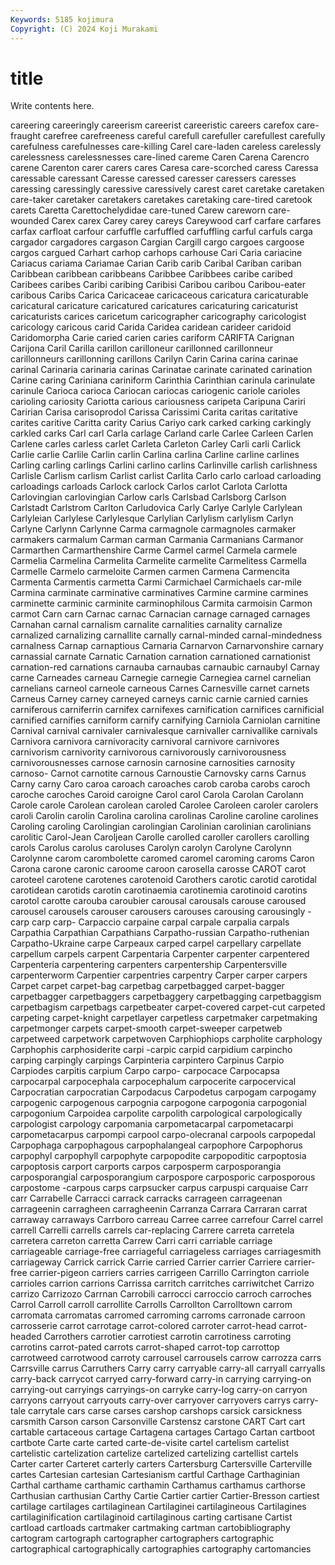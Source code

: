 ```yaml
---
Keywords: 5185 kojimura
Copyright: (C) 2024 Koji Murakami
---
```


# title

Write contents here.



careering
careeringly careerism careerist careeristic careers carefox care-fraught carefree carefreeness careful
carefull carefuller carefullest carefully carefulness carefulnesses care-killing Carel care-laden careless
carelessly carelessness carelessnesses care-lined careme Caren Carena Carencro carene Carenton
carer carers cares Caresa care-scorched caress Caressa caressable caressant Caresse
caressed caresser caressers caresses caressing caressingly caressive caressively carest caret
caretake caretaken care-taker caretaker caretakers caretakes caretaking care-tired caretook carets
Caretta Carettochelydidae care-tuned Carew careworn care-wounded Carex carex Carey carey
careys Careywood carf carfare carfares carfax carfloat carfour carfuffle carfuffled
carfuffling carful carfuls carga cargador cargadores cargason Cargian Cargill cargo
cargoes cargoose cargos cargued Carhart carhop carhops carhouse Cari Caria
cariacine Cariacus cariama Cariamae Carian Carib carib Caribal Cariban cariban
Caribbean caribbean caribbeans Caribbee Caribbees caribe caribed Caribees caribes Caribi
caribing Caribisi Caribou caribou Caribou-eater caribous Caribs Carica Caricaceae caricaceous
caricatura caricaturable caricatural caricature caricatured caricatures caricaturing caricaturist caricaturists carices
caricetum caricographer caricography caricologist caricology caricous carid Carida Caridea caridean
carideer caridoid Caridomorpha Carie caried carien caries cariform CARIFTA Carignan
Carijona Caril Carilla carillon carilloneur carillonned carillonneur carillonneurs carillonning carillons
Carilyn Carin Carina carina carinae carinal Carinaria carinaria carinas Carinatae
carinate carinated carination Carine caring Cariniana cariniform Carinthia Carinthian carinula
carinulate carinule Carioca carioca Cariocan cariocas cariogenic cariole carioles carioling
cariosity Cariotta carious cariousness caripeta Caripuna Cariri Caririan Carisa carisoprodol
Carissa Carissimi Carita caritas caritative carites caritive Caritta carity Carius
Cariyo cark carked carking carkingly carkled carks Carl carl Carla
carlage Carland carle Carlee Carleen Carlen Carlene carles carless carlet
Carleta Carleton Carley Carli carli Carlick Carlie carlie Carlile Carlin
carlin Carlina carlina Carline carline carlines Carling carling carlings Carlini
carlino carlins Carlinville carlish carlishness Carlisle Carlism carlism Carlist carlist
Carlita Carlo carlo carload carloading carloadings carloads Carlock carlock Carlos
carlot Carlota Carlotta Carlovingian carlovingian Carlow carls Carlsbad Carlsborg Carlson
Carlstadt Carlstrom Carlton Carludovica Carly Carlye Carlyle Carlylean Carlyleian Carlylese
Carlylesque Carlylian Carlylism carlylism Carlyn Carlyne Carlynn Carlynne Carma carmagnole
carmagnoles carmaker carmakers carmalum Carman carman Carmania Carmanians Carmanor Carmarthen
Carmarthenshire Carme Carmel carmel Carmela carmele Carmelia Carmelina Carmelita Carmelite
carmelite Carmelitess Carmella Carmelle Carmelo carmeloite Carmen carmen Carmena Carmencita
Carmenta Carmentis carmetta Carmi Carmichael Carmichaels car-mile Carmina carminate carminative
carminatives Carmine carmine carmines carminette carminic carminite carminophilous Carmita carmoisin
Carmon carmot Carn carn Carnac carnac Carnacian carnage carnaged carnages
Carnahan carnal carnalism carnalite carnalities carnality carnalize carnalized carnalizing carnallite
carnally carnal-minded carnal-mindedness carnalness Carnap carnaptious Carnaria Carnarvon Carnarvonshire carnary
carnassial carnate Carnatic Carnation carnation carnationed carnationist carnation-red carnations carnauba
carnaubas carnaubic carnaubyl Carnay carne Carneades carneau Carnegie carnegie Carnegiea
carnel carnelian carnelians carneol carneole carneous Carnes Carnesville carnet carnets
Carneus Carney carney carneyed carneys carnic carnie carnied carnies carniferous
carniferrin carnifex carnifexes carnification carnifices carnificial carnified carnifies carniform carnify
carnifying Carniola Carniolan carnitine Carnival carnival carnivaler carnivalesque carnivaller carnivallike
carnivals Carnivora carnivora carnivoracity carnivoral carnivore carnivores carnivorism carnivority carnivorous
carnivorously carnivorousness carnivorousnesses carnose carnosin carnosine carnosities carnosity carnoso- Carnot
carnotite carnous Carnoustie Carnovsky carns Carnus Carny carny Caro caroa
caroach caroaches carob caroba carobs caroch caroche caroches Caroid caroigne
Carol carol Carola Carolan Carolann Carole carole Carolean carolean caroled
Carolee Caroleen caroler carolers caroli Carolin carolin Carolina carolina carolinas
Caroline caroline carolines Caroling caroling Carolingian carolingian Carolinian carolinian carolinians
carolitic Carol-Jean Caroljean Carolle carolled caroller carollers carolling carols Carolus
carolus caroluses Carolyn carolyn Carolyne Carolynn Carolynne carom carombolette caromed
caromel caroming caroms Caron Carona carone caronic caroome caroon carosella
carosse CAROT carot caroteel carotene carotenes carotenoid Carothers carotic carotid
carotidal carotidean carotids carotin carotinaemia carotinemia carotinoid carotins carotol carotte
carouba caroubier carousal carousals carouse caroused carousel carousels carouser carousers
carouses carousing carousingly -carp carp carp- Carpaccio carpaine carpal carpale
carpalia carpals Carpathia Carpathian Carpathians Carpatho-russian Carpatho-ruthenian Carpatho-Ukraine carpe Carpeaux
carped carpel carpellary carpellate carpellum carpels carpent Carpentaria Carpenter carpenter
carpentered Carpenteria carpentering carpenters carpentership Carpentersville carpenterworm Carpentier carpentries carpentry
Carper carper carpers Carpet carpet carpet-bag carpetbag carpetbagged carpet-bagger carpetbagger
carpetbaggers carpetbaggery carpetbagging carpetbaggism carpetbagism carpetbags carpetbeater carpet-covered carpet-cut carpeted
carpeting carpet-knight carpetlayer carpetless carpetmaker carpetmaking carpetmonger carpets carpet-smooth carpet-sweeper
carpetweb carpetweed carpetwork carpetwoven Carphiophiops carpholite carphology Carphophis carphosiderite carpi
-carpic carpid carpidium carpincho carping carpingly carpings Carpinteria carpintero Carpinus
Carpio Carpiodes carpitis carpium Carpo carpo- carpocace Carpocapsa carpocarpal carpocephala
carpocephalum carpocerite carpocervical Carpocratian carpocratian Carpodacus Carpodetus carpogam carpogamy carpogenic
carpogenous carpognia carpogone carpogonia carpogonial carpogonium Carpoidea carpolite carpolith carpological
carpologically carpologist carpology carpomania carpometacarpal carpometacarpi carpometacarpus carpompi carpool carpo-olecranal
carpools carpopedal Carpophaga carpophagous carpophalangeal carpophore Carpophorus carpophyl carpophyll carpophyte
carpopodite carpopoditic carpoptosia carpoptosis carport carports carpos carposperm carposporangia carposporangial
carposporangium carpospore carposporic carposporous carpostome -carpous carps carpsucker carpus carpuspi
carquaise Carr carr Carrabelle Carracci carrack carracks carrageen carrageenan carrageenin
carragheen carragheenin Carranza Carrara Carraran carrat carraway carraways Carrboro carreau
Carree carree carrefour Carrel carrel carrell Carrelli carrells carrels car-replacing
Carrere carreta carretela carretera carreton carretta Carrew Carri carri carriable
carriage carriageable carriage-free carriageful carriageless carriages carriagesmith carriageway Carrick carrick
Carrie carried Carrier carrier Carriere carrier-free carrier-pigeon carriers carries carrigeen
Carrillo Carrington carriole carrioles carrion carrions Carrissa carritch carritches carriwitchet
Carrizo carrizo Carrizozo Carrnan Carrobili carrocci carroccio carroch carroches Carrol
Carroll carroll carrollite Carrolls Carrollton Carrolltown carrom carromata carromatas carromed
carroming carroms carronade carroon carrosserie carrot carrotage carrot-colored carroter carrot-head
carrot-headed Carrothers carrotier carrotiest carrotin carrotiness carroting carrotins carrot-pated carrots
carrot-shaped carrot-top carrottop carrotweed carrotwood carroty carrousel carrousels carrow carrozza
carrs Carrsville carrus Carruthers Carry carry carryable carry-all carryall carryalls
carry-back carrycot carryed carry-forward carry-in carrying carrying-on carrying-out carryings carryings-on
carryke carry-log carry-on carryon carryons carryout carryouts carry-over carryover carryovers
carrys carry-tale carrytale cars carse carses carshop carshops carsick carsickness
carsmith Carson carson Carsonville Carstensz carstone CART Cart cart cartable
cartaceous cartage Cartagena cartages Cartago Cartan cartboot cartbote Carte carte
carted carte-de-visite cartel cartelism cartelist cartelistic cartelization cartelize cartelized cartelizing
cartellist cartels Carter carter Carteret carterly carters Cartersburg Cartersville Carterville
cartes Cartesian cartesian Cartesianism cartful Carthage Carthaginian Carthal carthame carthamic
carthamin Carthamus carthamus carthorse Carthusian carthusian Carthy Cartie Cartier cartier
Cartier-Bresson cartiest cartilage cartilages cartilaginean Cartilaginei cartilagineous Cartilagines cartilaginification cartilaginoid
cartilaginous carting cartisane Cartist cartload cartloads cartmaker cartmaking cartman cartobibliography
cartogram cartograph cartographer cartographers cartographic cartographical cartographically cartographies cartography cartomancies
